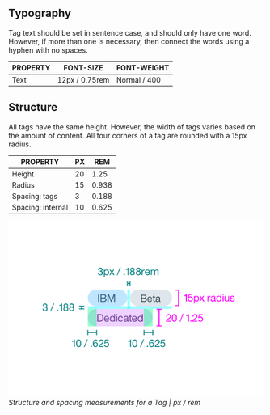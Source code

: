 ## Typography 
Tag text should be set in sentence case, and should only have one word. However, if more than one is necessary, then connect the words using a hyphen with no spaces.

| PROPERTY | FONT-SIZE      | FONT-WEIGHT  |
|----------|----------------|--------------|
| Text     | 12px / 0.75rem | Normal / 400 |


## Structure
All tags have the same height. However, the width of tags varies based on the amount of content. All four corners of a tag are rounded with a 15px radius.

| PROPERTY          | PX | REM   |
|-------------------|----|-------|
| Height            | 20 | 1.25  |
| Radius            | 15 | 0.938 |
| Spacing: tags     | 3  | 0.188 |
| Spacing: internal | 10 | 0.625 |

![Structure and spacing measurements](images/tag-style-1.png)
_Structure and spacing measurements for a Tag | px / rem_
